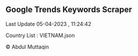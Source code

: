 

## Google Trends Keywords Scraper 
 
Last Update 05-04-2023 , 11:24:42

Country List :
VIETNAM.json



© Abdul Muttaqin 
